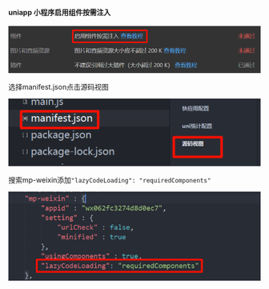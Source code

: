 #### uniapp 小程序启用组件按需注入

![image-20240517035003286](/readme.assets/image-20240517035003286.png)

选择manifest.json点击源码视图

![image-20240517035032905](./readme.assets/image-20240517035032905.png)

搜索mp-weixin添加`"lazyCodeLoading": "requiredComponents"`

![image-20240517035140395](./readme.assets/image-20240517035140395.png)

